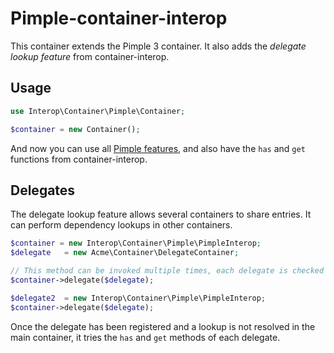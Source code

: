 # Pimple-container-interop

This container extends the Pimple 3 container. It also adds the *delegate lookup feature* from container-interop.

## Usage

```php
use Interop\Container\Pimple\Container;

$container = new Container();
```

And now you can use all [Pimple features](https://github.com/silexphp/Pimple), and also have the ``has`` and ``get``
functions from container-interop.

## Delegates

The delegate lookup feature allows several containers to share entries. It can perform dependency lookups in other
containers.

```php
$container = new Interop\Container\Pimple\PimpleInterop;
$delegate   = new Acme\Container\DelegateContainer;

// This method can be invoked multiple times, each delegate is checked in the order that it was registered
$container->delegate($delegate);

$delegate2  = new Interop\Container\Pimple\PimpleInterop;
$container->delegate($delegate);
```

Once the delegate has been registered and a lookup is not resolved in the main container, it tries the ``has`` and
``get`` methods of each delegate.
